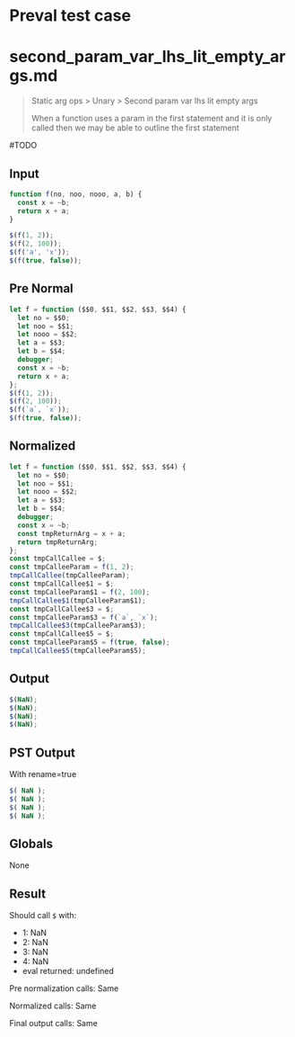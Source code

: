 # Preval test case

# second_param_var_lhs_lit_empty_args.md

> Static arg ops > Unary > Second param var lhs lit empty args
>
> When a function uses a param in the first statement and it is only called then we may be able to outline the first statement

#TODO

## Input

`````js filename=intro
function f(no, noo, nooo, a, b) {
  const x = ~b;
  return x + a;
}

$(f(1, 2));
$(f(2, 100));
$(f('a', 'x'));
$(f(true, false));
`````

## Pre Normal


`````js filename=intro
let f = function ($$0, $$1, $$2, $$3, $$4) {
  let no = $$0;
  let noo = $$1;
  let nooo = $$2;
  let a = $$3;
  let b = $$4;
  debugger;
  const x = ~b;
  return x + a;
};
$(f(1, 2));
$(f(2, 100));
$(f(`a`, `x`));
$(f(true, false));
`````

## Normalized


`````js filename=intro
let f = function ($$0, $$1, $$2, $$3, $$4) {
  let no = $$0;
  let noo = $$1;
  let nooo = $$2;
  let a = $$3;
  let b = $$4;
  debugger;
  const x = ~b;
  const tmpReturnArg = x + a;
  return tmpReturnArg;
};
const tmpCallCallee = $;
const tmpCalleeParam = f(1, 2);
tmpCallCallee(tmpCalleeParam);
const tmpCallCallee$1 = $;
const tmpCalleeParam$1 = f(2, 100);
tmpCallCallee$1(tmpCalleeParam$1);
const tmpCallCallee$3 = $;
const tmpCalleeParam$3 = f(`a`, `x`);
tmpCallCallee$3(tmpCalleeParam$3);
const tmpCallCallee$5 = $;
const tmpCalleeParam$5 = f(true, false);
tmpCallCallee$5(tmpCalleeParam$5);
`````

## Output


`````js filename=intro
$(NaN);
$(NaN);
$(NaN);
$(NaN);
`````

## PST Output

With rename=true

`````js filename=intro
$( NaN );
$( NaN );
$( NaN );
$( NaN );
`````

## Globals

None

## Result

Should call `$` with:
 - 1: NaN
 - 2: NaN
 - 3: NaN
 - 4: NaN
 - eval returned: undefined

Pre normalization calls: Same

Normalized calls: Same

Final output calls: Same
